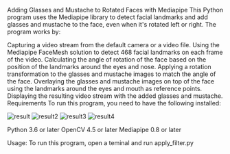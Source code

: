 Adding Glasses and Mustache to Rotated Faces with Mediapipe
This Python program uses the Mediapipe library to detect facial landmarks and add glasses and mustache to the face, even when it's rotated left or right. The program works by:

Capturing a video stream from the default camera or a video file.
Using the Mediapipe FaceMesh solution to detect 468 facial landmarks on each frame of the video.
Calculating the angle of rotation of the face based on the position of the landmarks around the eyes and nose.
Applying a rotation transformation to the glasses and mustache images to match the angle of the face.
Overlaying the glasses and mustache images on top of the face using the landmarks around the eyes and mouth as reference points.
Displaying the resulting video stream with the added glasses and mustache.
Requirements
To run this program, you need to have the following installed:

![result](https://user-images.githubusercontent.com/114035408/235405259-18edf1ed-ffe4-4fe7-a3c3-628014028868.jpg)
![result2](https://user-images.githubusercontent.com/114035408/235405264-2224fc4f-4819-4d71-b1a7-c4402175337a.jpg)
![result3](https://user-images.githubusercontent.com/114035408/235405270-6a914251-20c8-4626-868d-01c6f07e0e57.jpg)
![result4](https://user-images.githubusercontent.com/114035408/235405273-a365a7b1-bdba-422d-9590-1b93f18375bd.jpg)


Python 3.6 or later
OpenCV 4.5 or later
Mediapipe 0.8 or later


Usage:
To run this program, open a teminal and run apply_filter.py
